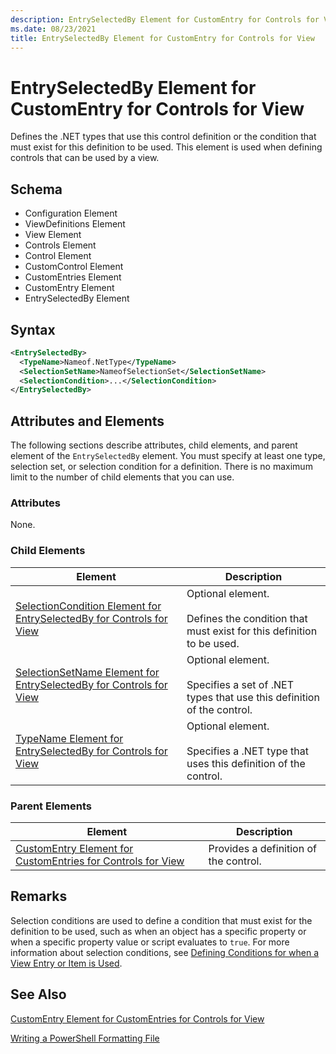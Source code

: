 ```yaml
---
description: EntrySelectedBy Element for CustomEntry for Controls for View
ms.date: 08/23/2021
title: EntrySelectedBy Element for CustomEntry for Controls for View
---
```

# EntrySelectedBy Element for CustomEntry for Controls for View

Defines the .NET types that use this control definition or the condition that must exist for this
definition to be used. This element is used when defining controls that can be used by a view.

## Schema

- Configuration Element
- ViewDefinitions Element
- View Element
- Controls Element
- Control Element
- CustomControl Element
- CustomEntries Element
- CustomEntry Element
- EntrySelectedBy Element

## Syntax

```xml
<EntrySelectedBy>
  <TypeName>Nameof.NetType</TypeName>
  <SelectionSetName>NameofSelectionSet</SelectionSetName>
  <SelectionCondition>...</SelectionCondition>
</EntrySelectedBy>
```

## Attributes and Elements

The following sections describe attributes, child elements, and parent element of the
`EntrySelectedBy` element. You must specify at least one type, selection set, or selection condition
for a definition. There is no maximum limit to the number of child elements that you can use.

### Attributes

None.

### Child Elements

|Element|Description|
|-------------|-----------------|
|[SelectionCondition Element for EntrySelectedBy for Controls for View](./selectioncondition-element-for-entryselectedby-for-controls-for-view-format.md)|Optional element.<br /><br /> Defines the condition that must exist for this definition to be used.|
|[SelectionSetName Element for EntrySelectedBy for Controls for View](./selectionsetname-element-for-entryselectedby-for-controls-for-view-format.md)|Optional element.<br /><br /> Specifies a set of .NET types that use this definition of the control.|
|[TypeName Element for EntrySelectedBy for Controls for View](./typename-element-for-entryselectedby-for-controls-for-view-format.md)|Optional element.<br /><br /> Specifies a .NET type that uses this definition of the control.|

### Parent Elements

|Element|Description|
|-------------|-----------------|
|[CustomEntry Element for CustomEntries for Controls for View](./customentry-element-for-customentries-for-controls-for-view-format.md)|Provides a definition of the control.|

## Remarks

Selection conditions are used to define a condition that must exist for the definition to be used,
such as when an object has a specific property or when a specific property value or script evaluates
to `true`. For more information about selection conditions, see [Defining Conditions for when a View Entry or Item is Used](./defining-conditions-for-displaying-data.md).

## See Also

[CustomEntry Element for CustomEntries for Controls for View](./customentry-element-for-customentries-for-controls-for-view-format.md)

[Writing a PowerShell Formatting File](./writing-a-powershell-formatting-file.md)
